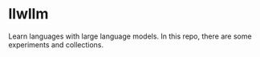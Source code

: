 # llwllm
Learn languages with large language models. In this repo, there are some experiments and collections.
